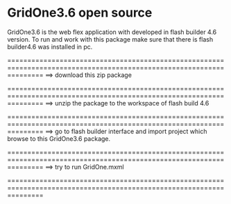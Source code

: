 GridOne3.6 open source
======================


GridOne3.6 is the web flex application with developed in flash builder 4.6 version. To run and work with this package make sure that there is flash builder4.6 was installed in pc.

=====================================================================================================================
==> download this zip package 

=====================================================================================================================
==> unzip the package to the workspace of flash build 4.6

=====================================================================================================================
==> go to flash builder interface and import project which browse to this GridOne3.6 package.

=====================================================================================================================
==> try to run GridOne.mxml

=====================================================================================================================
